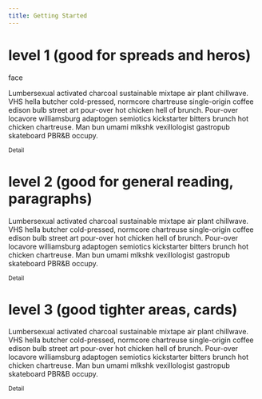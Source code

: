 ```yaml
---
title: Getting Started
---
```


# level 1 (good for spreads and heros)

<svg-icon>face</svg-icon>

Lumbersexual activated charcoal sustainable mixtape air plant chillwave. VHS hella butcher cold-pressed, normcore chartreuse single-origin coffee edison bulb street art pour-over hot chicken hell of brunch. Pour-over locavore williamsburg adaptogen semiotics kickstarter bitters brunch hot chicken chartreuse. Man bun umami mlkshk vexillologist gastropub skateboard PBR&B occupy.

<small>Detail</small>

<div data-density-shift>

  # level 2 (good for general reading, paragraphs)

  Lumbersexual activated charcoal sustainable mixtape air plant chillwave. VHS hella butcher cold-pressed, normcore chartreuse single-origin coffee edison bulb street art pour-over hot chicken hell of brunch. Pour-over locavore williamsburg adaptogen semiotics kickstarter bitters brunch hot chicken chartreuse. Man bun umami mlkshk vexillologist gastropub skateboard PBR&B occupy.

  <small>Detail</small>

  <div data-density-shift>

  # level 3 (good tighter areas, cards)

  Lumbersexual activated charcoal sustainable mixtape air plant chillwave. VHS hella butcher cold-pressed, normcore chartreuse single-origin coffee edison bulb street art pour-over hot chicken hell of brunch. Pour-over locavore williamsburg adaptogen semiotics kickstarter bitters brunch hot chicken chartreuse. Man bun umami mlkshk vexillologist gastropub skateboard PBR&B occupy.

  <small>Detail</small>

  </div>

</div>